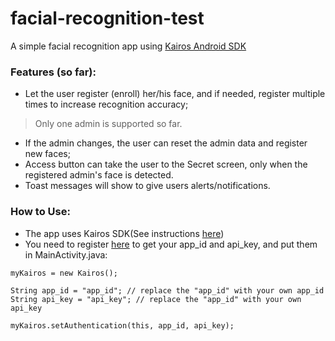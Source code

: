 # facial-recognition-test
A simple facial recognition app using [Kairos Android SDK](https://github.com/kairosinc/Kairos-SDK-Android)

### Features (so far):
- Let the user register (enroll) her/his face, and if needed, 
register multiple times to increase recognition accuracy;
> Only one admin is supported so far.
- If the admin changes, the user can reset the admin data and register new faces;
- Access button can take the user to the Secret screen, only when the registered admin's face is detected.
- Toast messages will show to give users alerts/notifications.

### How to Use:
- The app uses Kairos SDK(See instructions [here](https://github.com/kairosinc/Kairos-SDK-Android))
- You need to register [here](https://www.kairos.com/signup) to get your app_id and api_key, and put them in MainActivity.java:
```
myKairos = new Kairos();

String app_id = "app_id"; // replace the "app_id" with your own app_id
String api_key = "api_key"; // replace the "app_id" with your own api_key

myKairos.setAuthentication(this, app_id, api_key);
```